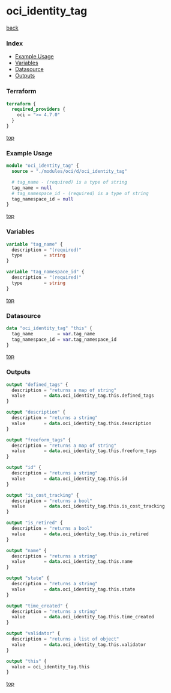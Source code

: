# oci_identity_tag

[back](../oci.md)

### Index

- [Example Usage](#example-usage)
- [Variables](#variables)
- [Datasource](#datasource)
- [Outputs](#outputs)

### Terraform

```terraform
terraform {
  required_providers {
    oci = ">= 4.7.0"
  }
}
```

[top](#index)

### Example Usage

```terraform
module "oci_identity_tag" {
  source = "./modules/oci/d/oci_identity_tag"

  # tag_name - (required) is a type of string
  tag_name = null
  # tag_namespace_id - (required) is a type of string
  tag_namespace_id = null
}
```

[top](#index)

### Variables

```terraform
variable "tag_name" {
  description = "(required)"
  type        = string
}

variable "tag_namespace_id" {
  description = "(required)"
  type        = string
}
```

[top](#index)

### Datasource

```terraform
data "oci_identity_tag" "this" {
  tag_name         = var.tag_name
  tag_namespace_id = var.tag_namespace_id
}
```

[top](#index)

### Outputs

```terraform
output "defined_tags" {
  description = "returns a map of string"
  value       = data.oci_identity_tag.this.defined_tags
}

output "description" {
  description = "returns a string"
  value       = data.oci_identity_tag.this.description
}

output "freeform_tags" {
  description = "returns a map of string"
  value       = data.oci_identity_tag.this.freeform_tags
}

output "id" {
  description = "returns a string"
  value       = data.oci_identity_tag.this.id
}

output "is_cost_tracking" {
  description = "returns a bool"
  value       = data.oci_identity_tag.this.is_cost_tracking
}

output "is_retired" {
  description = "returns a bool"
  value       = data.oci_identity_tag.this.is_retired
}

output "name" {
  description = "returns a string"
  value       = data.oci_identity_tag.this.name
}

output "state" {
  description = "returns a string"
  value       = data.oci_identity_tag.this.state
}

output "time_created" {
  description = "returns a string"
  value       = data.oci_identity_tag.this.time_created
}

output "validator" {
  description = "returns a list of object"
  value       = data.oci_identity_tag.this.validator
}

output "this" {
  value = oci_identity_tag.this
}
```

[top](#index)
